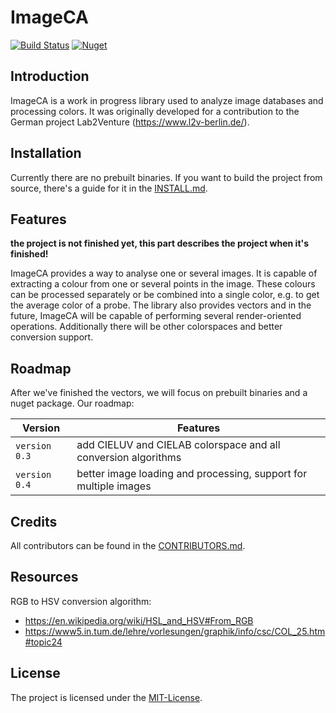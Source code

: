 # ImageCA

[![Build Status](https://travis-ci.com/CozyPenguin/ImageCA.svg?branch=master)](https://travis-ci.com/CozyPenguin/ImageCA) [![Nuget](https://img.shields.io/nuget/dt/ImageCA?color=d&label=Nuget)](https://www.nuget.org/packages/ImageCA)

## Introduction

ImageCA is a work in progress library used to analyze image databases and processing colors. It was originally developed for a contribution to the German project Lab2Venture (<https://www.l2v-berlin.de/>).

## Installation

Currently there are no prebuilt binaries. If you want to build the project from source, there's a guide for it in the [INSTALL.md](INSTALL.md).

## Features

**the project is not finished yet, this part describes the project when it's finished!**

ImageCA provides a way to analyse one or several images. It is capable of extracting a colour from one or several points in the image. These colours can be processed separately or be combined into a single color, e.g. to get the average color of a probe. The library also provides vectors and in the future, ImageCA will be capable of performing several render-oriented operations. Additionally there will be other colorspaces and better conversion support.

## Roadmap

After we've finished the vectors, we will focus on prebuilt binaries and a nuget package. Our roadmap:

| Version       | Features                                                         |
| ------------- | ---------------------------------------------------------------- |
| `version 0.3` | add CIELUV and CIELAB colorspace and all conversion algorithms   |
| `version 0.4` | better image loading and processing, support for multiple images |

## Credits

All contributors can be found in the [CONTRIBUTORS.md](CONTRIBUTORS.md).

## Resources

RGB to HSV conversion algorithm:

- <https://en.wikipedia.org/wiki/HSL_and_HSV#From_RGB>
- <https://www5.in.tum.de/lehre/vorlesungen/graphik/info/csc/COL_25.htm#topic24>

## License

The project is licensed under the [MIT-License](LICENSE).
